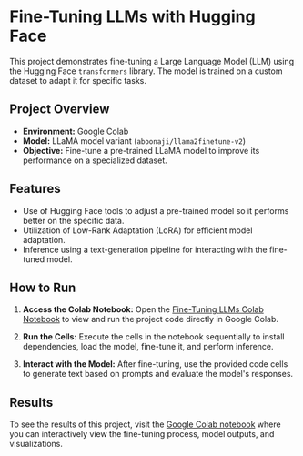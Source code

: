 # Fine-Tuning LLMs with Hugging Face

This project demonstrates fine-tuning a Large Language Model (LLM) using the Hugging Face `transformers` library. The model is trained on a custom dataset to adapt it for specific tasks.

## Project Overview

- **Environment:** Google Colab
- **Model:** LLaMA model variant (`aboonaji/llama2finetune-v2`)
- **Objective:** Fine-tune a pre-trained LLaMA model to improve its performance on a specialized dataset.

## Features

- Use of Hugging Face tools to adjust a pre-trained model so it performs better on the specific data.
- Utilization of Low-Rank Adaptation (LoRA) for efficient model adaptation.
- Inference using a text-generation pipeline for interacting with the fine-tuned model.

## How to Run

1. **Access the Colab Notebook:** Open the [Fine-Tuning LLMs Colab Notebook](https://colab.research.google.com/gist/dhritishetty/f314d6d3e725b5d52cc4d538fdb2938c/fine-tuning-llms-with-hugging-face.ipynb) to view and run the project code directly in Google Colab.

2. **Run the Cells:** Execute the cells in the notebook sequentially to install dependencies, load the model, fine-tune it, and perform inference.

3. **Interact with the Model:** After fine-tuning, use the provided code cells to generate text based on prompts and evaluate the model's responses.

## Results

To see the results of this project, visit the [Google Colab notebook](https://colab.research.google.com/gist/dhritishetty/f314d6d3e725b5d52cc4d538fdb2938c/fine-tuning-llms-with-hugging-face.ipynb) where you can interactively view the fine-tuning process, model outputs, and visualizations.
